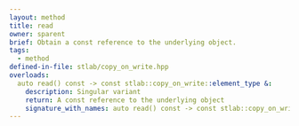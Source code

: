 ```yaml
---
layout: method
title: read
owner: sparent
brief: Obtain a const reference to the underlying object.
tags:
  - method
defined-in-file: stlab/copy_on_write.hpp
overloads:
  auto read() const -> const stlab::copy_on_write::element_type &:
    description: Singular variant
    return: A const reference to the underlying object
    signature_with_names: auto read() const -> const stlab::copy_on_write::element_type &
---
```

